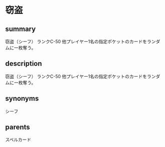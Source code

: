 # 窃盗

## summary
窃盗（シーフ）
ランクC-50
他プレイヤー1名の指定ポケットのカードをランダムに一枚奪う。
## description
窃盗（シーフ）
ランクC-50
他プレイヤー1名の指定ポケットのカードをランダムに一枚奪う。
## synonyms
シーフ
## parents
スペルカード
